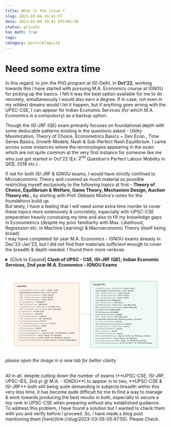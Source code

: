 ```yaml
---
title: What is the issue ?
slug: 2023-03-04-19:41:57
date: 2023-03-04 19:41 UTC+05:30
status: private
has_math: true
tags:
category: posts/blogsite
---
```



# Need some extra time 

In this regard, to join the PhD program at ISI-Delhi, In **Oct'22**, working towards this I have started with pursuing M.A. Economics course at IGNOU for picking up the basics. I felt it was the best option available for me to do remotely, simultaneously I would also earn a degree. If in case, not even in my wildest dreams would I let it happen, but if anything goes wrong with the UPSC-CSE, I can appear for Indian Economic Services (for which M.A. Economics is a compulsory) as a backup option. 

Though the ISI-JRF (QE) exam primarily focuses on foundational depth with some deducable patterns existing in the questions asked - Utility Maximization, Theory of Choice, Econometrics Basics + Dev Econ., Time Series Basics, Growth Models, Nash & Sub-Perfect Nash Equilibrium. I came across some instances where the terminologies appearing in the exam which are not quite common at the very first instance for someone like me who just got started in Oct'22 (Ex: $2^{nd}$ Question's Perfect Labour Mobility in QEB, 2018 etc.) .

If not for both ISI-JRF & IGNOU exams, I would have strictly confined to Microeconomic Theory and covered as much material as possible restricting myself exclusively to the following topics at first - **Theory of Choice, Equilibrium & Welfare, Game Theory, Mechanism Design, Auction Theory etc.**, by starting with Prof. Debasis Mishra's notes for the foundations build up.  
But lately, I have a feeling that I will need some extra time inorder to cover these topics more extensively & concretely, especially with UPSC-CSE preparation heavily constraing my time and also to fill my knowledge gaps in Econometrics (despite my prior familiarity with Max. Likelihood, Regression etc. in Machine Learning) & Macroeconomic Theory (itself being broad).  
I may have completed 1st year M.A. Economics - IGNOU exams already in Dec'22-Jan'23, but I did not find their materials sufficient enough to cover the breadth & depth needed. I found them more verbose.
<br>
<details>
<summary>[Click to Expand] <strong>Clash of UPSC - CSE, ISI-JRF (QE), Indian Economic Services, 2nd year M.A. Economics - IGNOU Exams </strong></summary>
<br>
UPSC-CSE being primarily a memory-based exam and me aiming for securing a top-rank in it, consumes a major portion of my day-time. In addition, its Mathematics Syllabus is broad with depth (almost equivalent to M.Sc Level). If it is not for Mathematics & its vast syllabus (advantage is, fetches more & sure marks), UPSC-CSE would have been relatively easier to be done away with.  <br>
All of these exams happening around the same months is making it quite difficult for me to optimally allocate my attention & memory to obtain the best results in all of them. <br>
To my luck/bad-luck, the dates of 2nd year M.A. Economics exams of IGNOU and Indian Economic Services are clashing. Preparation for these two is requiring a lot of my memory more than the others. <br>
So, due to their sheer size in material and also the clashing of dates, I have decided not to appear for Indian Economic Services Exam this year & postponed my plan to give my 2nd year M.A. Economics exams of IGNOU to Dec'2023. <br>
With this, only two exams remain - UPSC-CSE (Prelims in May'23 & Mains in Sept'23) & ISI-JRF (in May'23) to tackle currently, yet, both being in May'2023 (UPSC - Prelims) with contrasting demands of the subjects, especially memory management which is heaviy required for UPSC-CSE still continues to be a huge challenge. <br>
In addition to these, QEA of ISI-JRF (QE) requires Probability & Statistics, Optimization etc. (though not very deeply), UPSC-CSE (Maths) held in Sept'23 demands primary focus on ODEs, PDEs, Mathematical Physics - Mechanics, Fluid Dynamics, Group Theory, Real Analysis etc., with only Linear Algebra & Calculus being common to both.
<br>
</details>

<p>
<img src="/images/Targets%20&%20Planning.png"></img>
<em>please open the image in a new tab for better clarity</em>
</p><br>
All in all, despite cutting down the number of exams (**UPSC-CSE, ISI-JRF, UPSC-IES, 2nd yr @ M.A. - IGNOU**) to appear in to two, **UPSC-CSE & ISI-JRF** both still being quite demanding in subjects breadth within this very less time, it has become quite difficult for me to find a way to manage & work towards producing the best results in both, especially to secure a top rank in UPSC-CSE when preparing without any established guidance.  
To address this problem, I have found a solution but I wanted to check them with you and verify before I proceed. So, I have made a blog post mentioning them [here](link://slug/2023-03-05-05:47:55). Please Check.






